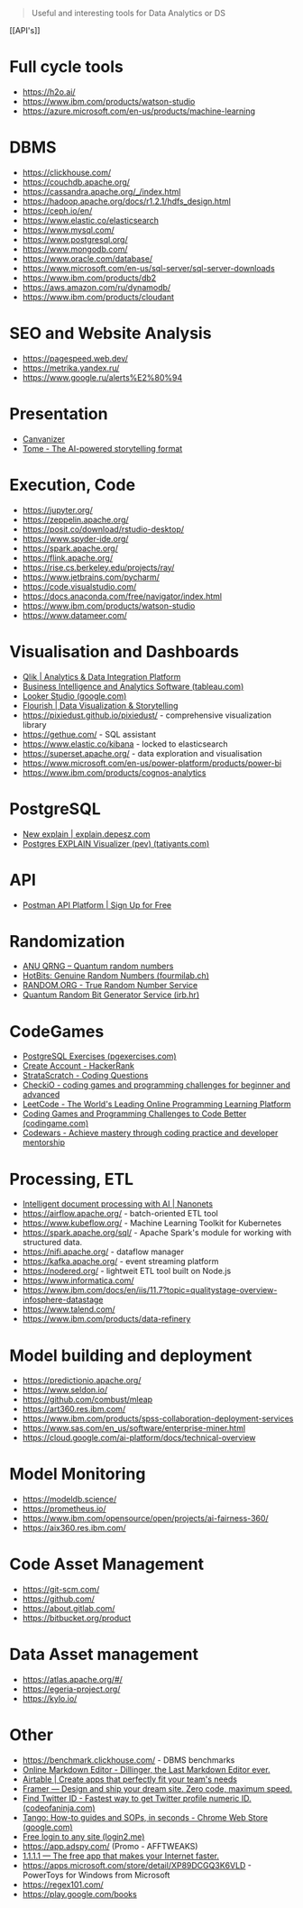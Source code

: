 >Useful and interesting tools for Data Analytics or DS

[[API's]]
# Full cycle tools
- https://h2o.ai/
- https://www.ibm.com/products/watson-studio
- https://azure.microsoft.com/en-us/products/machine-learning
# DBMS
- https://clickhouse.com/
- https://couchdb.apache.org/
- https://cassandra.apache.org/_/index.html
- https://hadoop.apache.org/docs/r1.2.1/hdfs_design.html
- https://ceph.io/en/
- https://www.elastic.co/elasticsearch
- https://www.mysql.com/
- https://www.postgresql.org/
- https://www.mongodb.com/
- https://www.oracle.com/database/
- https://www.microsoft.com/en-us/sql-server/sql-server-downloads
- https://www.ibm.com/products/db2
- https://aws.amazon.com/ru/dynamodb/
- https://www.ibm.com/products/cloudant
# SEO and Website Analysis
- https://pagespeed.web.dev/
- https://metrika.yandex.ru/
- https://www.google.ru/alerts%E2%80%94
# Presentation
- [Canvanizer](https://canvanizer.com/)
- [Tome - The AI-powered storytelling format](https://beta.tome.app/)

# Execution, Code
- https://jupyter.org/
- https://zeppelin.apache.org/
- https://posit.co/download/rstudio-desktop/
- https://www.spyder-ide.org/
- https://spark.apache.org/
- https://flink.apache.org/
- https://rise.cs.berkeley.edu/projects/ray/
- https://www.jetbrains.com/pycharm/
- https://code.visualstudio.com/
- https://docs.anaconda.com/free/navigator/index.html
- https://www.ibm.com/products/watson-studio
- https://www.datameer.com/
# Visualisation and Dashboards

- [Qlik | Analytics & Data Integration Platform](https://www.qlik.com/us/)
- [Business Intelligence and Analytics Software (tableau.com)](https://www.tableau.com/)
- [Looker Studio (google.com)](https://lookerstudio.google.com/u/0/navigation/reporting)
- [Flourish | Data Visualization & Storytelling](https://flourish.studio/)
- https://pixiedust.github.io/pixiedust/ - comprehensive visualization library
- https://gethue.com/ - SQL assistant
- https://www.elastic.co/kibana - locked to elasticsearch
- https://superset.apache.org/ - data exploration and visualisation
- https://www.microsoft.com/en-us/power-platform/products/power-bi
- https://www.ibm.com/products/cognos-analytics
# PostgreSQL 
- [New explain | explain.depesz.com](https://explain.depesz.com/)
- [Postgres EXPLAIN Visualizer (pev) (tatiyants.com)](http://tatiyants.com/pev/#/plans)

# API
- [Postman API Platform | Sign Up for Free](https://www.postman.com/)

# Randomization
- [ANU QRNG – Quantum random numbers](http://150.203.48.55/index.php)
- [HotBits: Genuine Random Numbers (fourmilab.ch)](https://www.fourmilab.ch/hotbits/)
- [RANDOM.ORG - True Random Number Service](https://www.random.org/)
- [Quantum Random Bit Generator Service (irb.hr)](http://random.irb.hr/)

# CodeGames
- [PostgreSQL Exercises (pgexercises.com)](https://pgexercises.com/)
- [Create Account - HackerRank](https://www.hackerrank.com/create-account/)
- [StrataScratch - Coding Questions](https://platform.stratascratch.com/coding?code_type=1)
- [CheckiO - coding games and programming challenges for beginner and advanced](https://checkio.org/)
- [LeetCode - The World's Leading Online Programming Learning Platform](https://leetcode.com/)
- [Coding Games and Programming Challenges to Code Better (codingame.com)](https://www.codingame.com/start)
- [Codewars - Achieve mastery through coding practice and developer mentorship](https://www.codewars.com/)

# Processing, ETL
- [Intelligent document processing with AI | Nanonets](https://nanonets.com/)
- https://airflow.apache.org/ - batch-oriented ETL tool
- https://www.kubeflow.org/ - Machine Learning Toolkit for Kubernetes
- https://spark.apache.org/sql/ - Apache Spark's module for working with structured data.
- https://nifi.apache.org/ - dataflow manager
- https://kafka.apache.org/ - event streaming platform
- https://nodered.org/ - lightweit ETL tool built on Node.js
- https://www.informatica.com/
- https://www.ibm.com/docs/en/iis/11.7?topic=qualitystage-overview-infosphere-datastage
- https://www.talend.com/
- https://www.ibm.com/products/data-refinery

# Model building and deployment
- https://predictionio.apache.org/
- https://www.seldon.io/
- https://github.com/combust/mleap
- https://art360.res.ibm.com/
- https://www.ibm.com/products/spss-collaboration-deployment-services
- https://www.sas.com/en_us/software/enterprise-miner.html
- https://cloud.google.com/ai-platform/docs/technical-overview

# Model Monitoring
- https://modeldb.science/
- https://prometheus.io/
- https://www.ibm.com/opensource/open/projects/ai-fairness-360/
- https://aix360.res.ibm.com/

# Code Asset Management
- https://git-scm.com/
- https://github.com/
- https://about.gitlab.com/
- https://bitbucket.org/product

# Data Asset management
- https://atlas.apache.org/#/
- https://egeria-project.org/
- https://kylo.io/
# Other
- https://benchmark.clickhouse.com/ - DBMS benchmarks
- [Online Markdown Editor - Dillinger, the Last Markdown Editor ever.](https://dillinger.io/)
- [Airtable | Create apps that perfectly fit your team's needs](https://www.airtable.com/)
- [Framer — Design and ship your dream site. Zero code, maximum speed.](https://www.framer.com/)
- [Find Twitter ID - Fastest way to get Twitter profile numeric ID. (codeofaninja.com)](https://www.codeofaninja.com/tools/find-twitter-id/)
- [Tango: How-to guides and SOPs, in seconds - Chrome Web Store (google.com)](https://chrome.google.com/webstore/detail/tango-how-to-guides-and-s/lggdbpblkekjjbobadliahffoaobaknh)
- [Free login to any site (login2.me)](http://login2.me/) 
- https://app.adspy.com/  (Promo - AFFTWEAKS)
- [1.1.1.1 — The free app that makes your Internet faster.](https://1.1.1.1/) 
- https://apps.microsoft.com/store/detail/XP89DCGQ3K6VLD - PowerToys for Windows from Microsoft
- https://regex101.com/
- https://play.google.com/books
